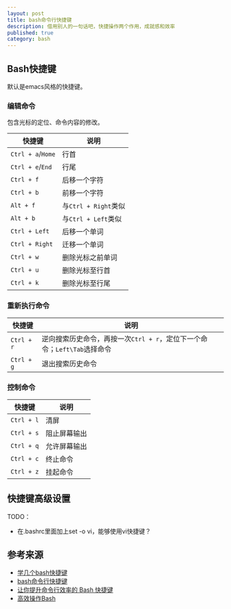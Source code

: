 ```yaml
---
layout: post
title: bash命令行快捷键
description: 借用别人的一句话吧，快捷操作两个作用，成就感和效率
published: true
category: bash
---
```


## Bash快捷键

默认是emacs风格的快捷键。

### 编辑命令

包含光标的定位、命令内容的修改。

|快捷键|说明|
|------|----|
|`Ctrl + a`/`Home`|行首|
|`Ctrl + e`/`End`|行尾|
|`Ctrl + f`|后移一个字符|
|`Ctrl + b`|前移一个字符|
|`Alt + f`|与`Ctrl + Right`类似|
|`Alt + b`|与`Ctrl + Left`类似|
|`Ctrl + Left`	|后移一个单词|
|`Ctrl + Right`	|迁移一个单词|
|`Ctrl + w`|删除光标之前单词|
|`Ctrl + u`|删除光标至行首|
|`Ctrl + k`|删除光标至行尾|






### 重新执行命令

|快捷键|说明|
|------|----|
|`Ctrl + r`|逆向搜索历史命令，再按一次`Ctrl + r`，定位下一个命令；`Left\Tab`选择命令|
|`Ctrl + g`|退出搜索历史命令|







### 控制命令

|快捷键|说明|
|------|----|
|`Ctrl + l`|清屏|
|`Ctrl + s`|阻止屏幕输出|
|`Ctrl + q`|允许屏幕输出|
|`Ctrl + c`|终止命令|
|`Ctrl + z`|挂起命令|


## 快捷键高级设置

TODO：

* 在.bashrc里面加上set -o vi，能够使用vi快捷键？

























## 参考来源

* [学几个bash快捷键][学几个bash快捷键]
* [bash命令行快捷键][bash命令行快捷键]
* [让你提升命令行效率的 Bash 快捷键][让你提升命令行效率的 Bash 快捷键]
* [高效操作Bash][高效操作Bash]




[NingG]:    							http://ningg.github.com  	"NingG"
[学几个bash快捷键]:						http://roclinux.cn/?p=864
[bash命令行快捷键]:						http://joe.is-programmer.com/posts/17465.html
[让你提升命令行效率的 Bash 快捷键]:	https://linuxtoy.org/archives/bash-shortcuts.html
[高效操作Bash]:							http://ahei.info/bash.htm








